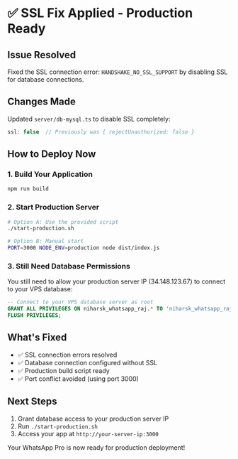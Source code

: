 # ✅ SSL Fix Applied - Production Ready

## Issue Resolved
Fixed the SSL connection error: `HANDSHAKE_NO_SSL_SUPPORT` by disabling SSL for database connections.

## Changes Made
Updated `server/db-mysql.ts` to disable SSL completely:
```javascript
ssl: false  // Previously was { rejectUnauthorized: false }
```

## How to Deploy Now

### 1. Build Your Application
```bash
npm run build
```

### 2. Start Production Server
```bash
# Option A: Use the provided script
./start-production.sh

# Option B: Manual start
PORT=3000 NODE_ENV=production node dist/index.js
```

### 3. Still Need Database Permissions
You still need to allow your production server IP (34.148.123.67) to connect to your VPS database:

```sql
-- Connect to your VPS database server as root
GRANT ALL PRIVILEGES ON niharsk_whatsapp_raj.* TO 'niharsk_whatsapp_raj'@'34.148.123.67';
FLUSH PRIVILEGES;
```

## What's Fixed
- ✅ SSL connection errors resolved
- ✅ Database connection configured without SSL
- ✅ Production build script ready
- ✅ Port conflict avoided (using port 3000)

## Next Steps
1. Grant database access to your production server IP
2. Run `./start-production.sh`
3. Access your app at `http://your-server-ip:3000`

Your WhatsApp Pro is now ready for production deployment!